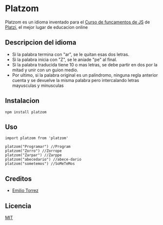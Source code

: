 # Platzom

Platzom es un idioma inventado para el 
[Curso de funcamentos de JS](https://platzi.com/js) 
de [Platzi](https://platzi.com), el mejor lugar de educacion online

## Descripcion del idioma
- Si la palabra termina con "ar", se le quitan esas dos letras.
- Si la palabra inicia con "Z", se le aniade "pe" al final.
- Si la palabra traducida tiene 10 o mas letras, se debe partir en
dos por la mitad y unir con un guion medio.
- Por ultimo, si la palabra original es un palindromo, ninguna 
regla anterior cuenta y se devuelve la misma palabra pero 
intercalando letras mayusculas y minusculas


## Instalacion
```
npm install platzom
```


## Uso

```
import platzom from 'platzom'

platzom("Programar") //Program
platzom("Zorro") //Zorrope
platzom("Zarpar") //Zarppe
platzom("abecedario") //abece-dario
platzom("sometemos") //SoMeTeMos
```

## Creditos
- [Emilio Torrez](https://facebook.com/emiliotorrez)

## Licencia
[MIT](https://opensource.org/licenses/MIT)